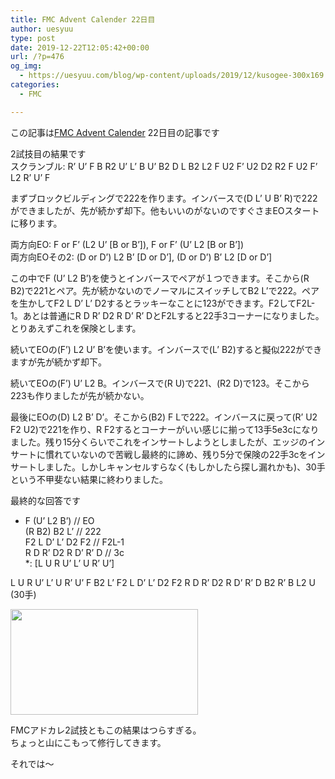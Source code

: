 ```yaml
---
title: FMC Advent Calender 22日目
author: uesyuu
type: post
date: 2019-12-22T12:05:42+00:00
url: /?p=476
og_img:
  - https://uesyuu.com/blog/wp-content/uploads/2019/12/kusogee-300x169.jpg
categories:
  - FMC

---
```

この記事は[FMC Advent Calender][1] 22日目の記事です

2試技目の結果です  
スクランブル: R&#8217; U&#8217; F B R2 U&#8217; L&#8217; B U&#8217; B2 D L B2 L2 F U2 F&#8217; U2 D2 R2 F U2 F&#8217; L2 R&#8217; U&#8217; F

まずブロックビルディングで222を作ります。インバースで(D L&#8217; U B&#8217; R)で222ができましたが、先が続かず却下。他もいいのがないのですぐさまEOスタートに移ります。

両方向EO: F or F&#8217; (L2 U&#8217; [B or B&#8217;]), F or F&#8217; (U&#8217; L2 [B or B&#8217;])  
両方向EOその2: (D or D&#8217;) L2 B&#8217; [D or D&#8217;], (D or D&#8217;) B&#8217; L2 [D or D&#8217;]

この中でF (U&#8217; L2 B&#8217;)を使うとインバースでペアが１つできます。そこから(R B2)で221とペア。先が続かないのでノーマルにスイッチしてB2 L&#8217;で222。ペアを生かしてF2 L D&#8217; L&#8217; D2するとラッキーなことに123ができます。F2してF2L-1。あとは普通にR D R&#8217; D2 R D&#8217; R&#8217; DとF2Lすると22手3コーナーになりました。とりあえずこれを保険とします。

続いてEOの(F&#8217;) L2 U&#8217; B&#8217;を使います。インバースで(L&#8217; B2)すると擬似222ができますが先が続かず却下。

続いてEOの(F&#8217;) U&#8217; L2 B。インバースで(R U)で221、(R2 D)で123。そこから223も作りましたが先が続かない。

最後にEOの(D) L2 B&#8217; D&#8217;。そこから(B2) F Lで222。インバースに戻って(R&#8217; U2 F2 U2)で221を作り、R F2するとコーナーがいい感じに揃って13手5e3cになりました。残り15分くらいでこれをインサートしようとしましたが、エッジのインサートに慣れていないので苦戦し最終的に諦め、残り5分で保険の22手3cをインサートしました。しかしキャンセルすらなく(もしかしたら探し漏れかも)、30手という不甲斐ない結果に終わりました。

最終的な回答です  
* F (U&#8217; L2 B&#8217;) // EO  
(R B2) B2 L&#8217; // 222  
F2 L D&#8217; L&#8217; D2 F2 // F2L-1  
R D R&#8217; D2 R D&#8217; R&#8217; D // 3c  
*: [L U R U&#8217; L&#8217; U R&#8217; U&#8217;]

L U R U&#8217; L&#8217; U R&#8217; U&#8217; F B2 L&#8217; F2 L D&#8217; L&#8217; D2 F2 R D R&#8217; D2 R D&#8217; R&#8217; D B2 R&#8217; B L2 U (30手)

<img loading="lazy" class="alignnone size-medium wp-image-477" src="https://uesyuu.com/blog/wp-content/uploads/2019/12/kusogee-300x169.jpg" alt="" width="300" height="169" srcset="https://uesyuu.com/blog/wp-content/uploads/2019/12/kusogee-300x169.jpg 300w, https://uesyuu.com/blog/wp-content/uploads/2019/12/kusogee-1024x576.jpg 1024w, https://uesyuu.com/blog/wp-content/uploads/2019/12/kusogee-768x432.jpg 768w, https://uesyuu.com/blog/wp-content/uploads/2019/12/kusogee-320x180.jpg 320w, https://uesyuu.com/blog/wp-content/uploads/2019/12/kusogee-530x298.jpg 530w, https://uesyuu.com/blog/wp-content/uploads/2019/12/kusogee-565x318.jpg 565w, https://uesyuu.com/blog/wp-content/uploads/2019/12/kusogee-710x399.jpg 710w, https://uesyuu.com/blog/wp-content/uploads/2019/12/kusogee-725x408.jpg 725w, https://uesyuu.com/blog/wp-content/uploads/2019/12/kusogee.jpg 1280w" sizes="(max-width: 300px) 100vw, 300px" /> 

FMCアドカレ2試技ともこの結果はつらすぎる。  
ちょっと山にこもって修行してきます。

それでは〜

 [1]: https://adventar.org/calendars/4487